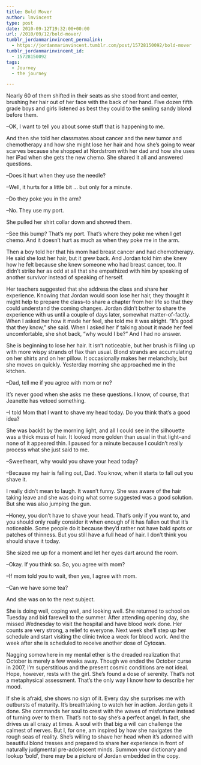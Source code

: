 ```yaml
---
title: Bold Mover
author: lmvincent
type: post
date: 2010-09-12T19:32:00+00:00
url: /2010/09/12/bold-mover/
tumblr_jordanmarinvincent_permalink:
  - https://jordanmarinvincent.tumblr.com/post/15728150092/bold-mover
tumblr_jordanmarinvincent_id:
  - 15728150092
tags:
  - Journey
  - the journey

---
```

Nearly 60 of them shifted in their seats as she stood front and center, brushing her hair out of her face with the back of her hand. Five dozen fifth grade boys and girls listened as best they could to the smiling sandy blond before them.

&ndash;OK, I want to tell you about some stuff that is happening to me.

And then she told her classmates about cancer and the new tumor and chemotherapy and how she might lose her hair and how she&rsquo;s going to wear scarves because she shopped at Nordstrom with her dad and how she uses her iPad when she gets the new chemo. She shared it all and answered questions.

&ndash;Does it hurt when they use the needle?

&ndash;Well, it hurts for a little bit &hellip; but only for a minute.

&ndash;Do they poke you in the arm?

&ndash;No. They use my port.

She pulled her shirt collar down and showed them.

&ndash;See this bump? That&rsquo;s my port. That&rsquo;s where they poke me when I get chemo. And it doesn&rsquo;t hurt as much as when they poke me in the arm.

Then a boy told her that his mom had breast cancer and had chemotherapy. He said she lost her hair, but it grew back. And Jordan told him she knew how he felt because she knew someone who had breast cancer, too. It didn&rsquo;t strike her as odd at all that she empathized with him by speaking of another survivor instead of speaking of herself.

Her teachers suggested that she address the class and share her experience. Knowing that Jordan would soon lose her hair, they thought it might help to prepare the class&ndash;to share a chapter from her life so that they could understand the coming changes. Jordan didn&rsquo;t bother to share the experience with us until a couple of days later, somewhat matter-of-factly. When I asked her how it made her feel, she told me it was alright. &ldquo;It&rsquo;s good that they know,&rdquo; she said. When I asked her if talking about it made her feel uncomfortable, she shot back, &ldquo;why would I be?&rdquo; And I had no answer.

She is beginning to lose her hair. It isn&rsquo;t noticeable, but her brush is filling up with more wispy strands of flax than usual. Blond strands are accumulating on her shirts and on her pillow. It occasionally makes her melancholy, but she moves on quickly. Yesterday morning she approached me in the kitchen.

&ndash;Dad, tell me if you agree with mom or no?

It&rsquo;s never good when she asks me these questions. I know, of course, that Jeanette has vetoed something.

&ndash;I told Mom that I want to shave my head today. Do you think that&rsquo;s a good idea?

She was backlit by the morning light, and all I could see in the silhouette was a thick muss of hair. It looked more golden than usual in that light&ndash;and none of it appeared thin. I paused for a minute because I couldn&rsquo;t really process what she just said to me.

&ndash;Sweetheart, why would you shave your head today?

&ndash;Because my hair is falling out, Dad. You know, when it starts to fall out you shave it.

I really didn&rsquo;t mean to laugh. It wasn&rsquo;t funny. She was aware of the hair taking leave and she was doing what some suggested was a good solution. But she was also jumping the gun.

&ndash;Honey, you don&rsquo;t have to shave your head. That&rsquo;s only if you want to, and you should only really consider it when enough of it has fallen out that it&rsquo;s noticeable. Some people do it because they&rsquo;d rather not have bald spots or patches of thinness. But you still have a full head of hair. I don&rsquo;t think you should shave it today.

She sized me up for a moment and let her eyes dart around the room.

&ndash;Okay. If you think so. So, you agree with mom?

&ndash;If mom told you to wait, then yes, I agree with mom.

&ndash;Can we have some tea?

And she was on to the next subject.

She is doing well, coping well, and looking well. She returned to school on Tuesday and bid farewell to the summer. After attending opening day, she missed Wednesday to visit the hospital and have blood work done. Her counts are very strong, a relief to everyone. Next week she&rsquo;ll step up her schedule and start visiting the clinic twice a week for blood work. And the week after she is scheduled to receive another dose of Cytoxan.

Nagging somewhere in my mental ether is the dreaded realization that October is merely a few weeks away. Though we ended the October curse in 2007, I&rsquo;m superstitious and the present cosmic conditions are not ideal. Hope, however, rests with the girl. She&rsquo;s found a dose of serenity. That&rsquo;s not a metaphysical assessment. That&rsquo;s the only way I know how to describe her mood.

If she is afraid, she shows no sign of it. Every day she surprises me with outbursts of maturity. It&rsquo;s breathtaking to watch her in action. Jordan gets it done. She commands her soul to crest with the waves of misfortune instead of turning over to them. That&rsquo;s not to say she&rsquo;s a perfect angel. In fact, she drives us all crazy at times. A soul with that big a will can challenge the calmest of nerves. But I, for one, am inspired by how she navigates the rough seas of reality. She&rsquo;s willing to shave her head when it&rsquo;s adorned with beautiful blond tresses and prepared to share her experience in front of naturally judgmental pre-adolescent minds. Summon your dictionary and lookup &lsquo;bold&rsquo;, there may be a picture of Jordan embedded in the copy.

<div class="blogger-post-footer">
  <img loading="lazy" width="1" height="1" src="https://blogger.googleusercontent.com/tracker/9039099668816362935-5324254328703815755?l=jordansjourney2.blogspot.com" alt="" />
</div>